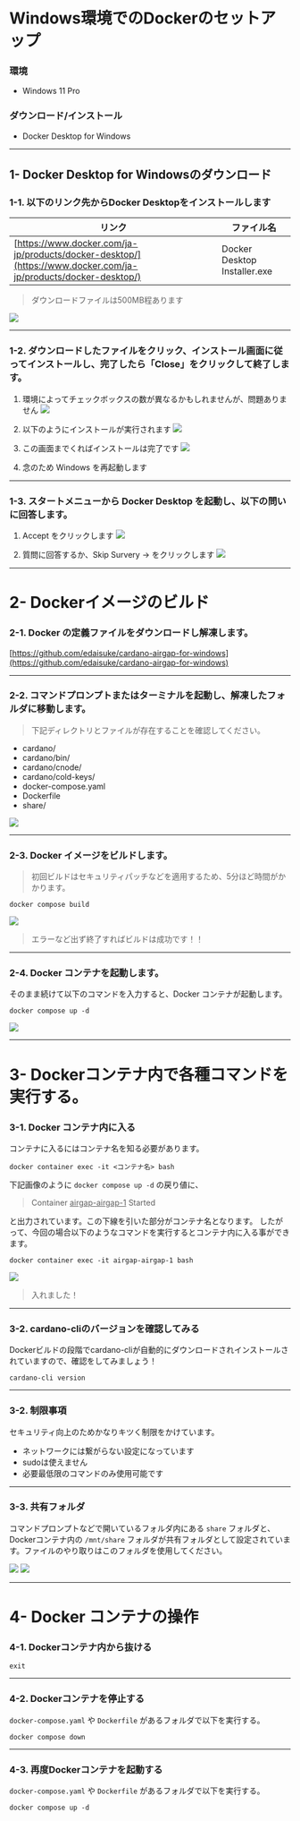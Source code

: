 # Windows環境でのDockerのセットアップ

### 環境
- Windows 11 Pro

### ダウンロード/インストール
- Docker Desktop for Windows

---

## 1- Docker Desktop for Windowsのダウンロード

### 1-1. 以下のリンク先からDocker Desktopをインストールします

| リンク | ファイル名 |
| --- | --- |
| [https://www.docker.com/ja-jp/products/docker-desktop/](https://www.docker.com/ja-jp/products/docker-desktop/) | Docker Desktop Installer.exe |

> ダウンロードファイルは500MB程あります

![](../images/download-docker-desktop.png)

---

### 1-2. ダウンロードしたファイルをクリック、インストール画面に従ってインストールし、完了したら「Close」をクリックして終了します。

1. 環境によってチェックボックスの数が異なるかもしれませんが、問題ありません
![](../images/install-docker-desktop-configuration.png)

2. 以下のようにインストールが実行されます
![](../images/install-docker-desktop-progress.png)

3. この画面までくればインストールは完了です
![](../images/install-docker-desktop-success.png)

4. 念のため Windows を再起動します

---

### 1-3. スタートメニューから Docker Desktop を起動し、以下の問いに回答します。

1. Accept をクリックします
![](../images/docker-subscription-service-agreement.png)

2. 質問に回答するか、Skip Survery → をクリックします
![](../images/docker-welcome-survery.png)


---

# 2- Dockerイメージのビルド

### 2-1. Docker の定義ファイルをダウンロードし解凍します。


[https://github.com/edaisuke/cardano-airgap-for-windows](https://github.com/edaisuke/cardano-airgap-for-windows)

---

### 2-2. コマンドプロンプトまたはターミナルを起動し、解凍したフォルダに移動します。

> 下記ディレクトリとファイルが存在することを確認してください。
- cardano/
- cardano/bin/
- cardano/cnode/
- cardano/cold-keys/
- docker-compose.yaml
- Dockerfile
- share/

![](../images/command-prompt-docker-directory.png)


---

### 2-3. Docker イメージをビルドします。

> 初回ビルドはセキュリティパッチなどを適用するため、5分ほど時間がかかります。

```shell
docker compose build
```

![](../images/docker-compose-build-success.png)

> エラーなど出ず終了すればビルドは成功です！！


---


### 2-4. Docker コンテナを起動します。

そのまま続けて以下のコマンドを入力すると、Docker コンテナが起動します。

```shell
docker compose up -d
```

![](../images/docker-compose-up-daemon.png)


---

# 3- Dockerコンテナ内で各種コマンドを実行する。

### 3-1. Docker コンテナ内に入る

コンテナに入るにはコンテナ名を知る必要があります。

```
docker container exec -it <コンテナ名> bash
```

下記画像のように `docker compose up -d` の戻り値に、

> Container <ins>airgap-airgap-1</ins>  Started

と出力されています。この下線を引いた部分がコンテナ名となります。
したがって、今回の場合以下のようなコマンドを実行するとコンテナ内に入る事ができます。

```
docker container exec -it airgap-airgap-1 bash
```

![](../images/docker-container-exec-bash.png)

> 入れました！

---

### 3-2. cardano-cliのバージョンを確認してみる

Dockerビルドの段階でcardano-cliが自動的にダウンロードされインストールされていますので、確認をしてみましょう！

```
cardano-cli version
```


---

### 3-2. 制限事項

セキュリティ向上のためかなりキツく制限をかけています。

- ネットワークには繋がらない設定になっています
- sudoは使えません
- 必要最低限のコマンドのみ使用可能です

---

### 3-3. 共有フォルダ

コマンドプロンプトなどで開いているフォルダ内にある `share` フォルダと、Dockerコンテナ内の `/mnt/share` フォルダが共有フォルダとして設定されています。ファイルのやり取りはこのフォルダを使用してください。

![](../images/share-folder-windows.png)
![](../images/share-folder-container.png)

---

# 4- Docker コンテナの操作

### 4-1. Dockerコンテナ内から抜ける

```shell
exit
```

---

### 4-2. Dockerコンテナを停止する

`docker-compose.yaml` や `Dockerfile` があるフォルダで以下を実行する。

```shell
docker compose down
```

---

### 4-3. 再度Dockerコンテナを起動する

`docker-compose.yaml` や `Dockerfile` があるフォルダで以下を実行する。

```shell
docker compose up -d
```
